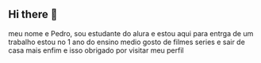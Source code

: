 ## Hi there 👋
meu nome e Pedro, sou estudante do alura 
e estou aqui para entrga de um trabalho
estou no 1 ano do ensino medio
gosto de filmes series e sair de casa 
mais enfim e isso obrigado por visitar meu perfil

